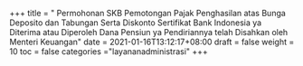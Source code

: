 +++
title = "	Permohonan SKB Pemotongan Pajak Penghasilan atas Bunga Deposito dan Tabungan Serta Diskonto Sertifikat Bank Indonesia ya Diterima atau Diperoleh Dana Pensiun ya Pendiriannya telah Disahkan oleh Menteri Keuangan"
date = 2021-01-16T13:12:17+08:00
draft = false
weight = 10
toc = false
categories ="layananadministrasi"
+++